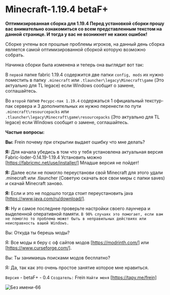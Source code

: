 # Minecraft-1.19.4 betaF+
**Оптимизированная сборка для 1.19.4 
Перед установкой сборки прошу вас внимательно ознакомиться со всем представленным текстом на данной странице. И тогда у вас не возникнет не каких ошибок!**


Сборке учтены все прошлые проблемы игроков, на данный день сборка является самой оптимизированной сборкой которую возможно собрать.

Начинка сборки была изменена  и теперь она выглядит вот так: 

В `первой` папке fabric 1.19.4 содержится две папки `config, mods` их нужно поместить в папку `.minecraft` или `.tlauncher\legacy\Minecraft\game` (Это актуально для TL legace) если Windows сообщит о замене, соглашайтесь. 

Во `второй` папке `Ресурс-пак 1.19.4` содержаться 1 официальный текстур-пак сервера и 3 дополнительных их  нужно перенести по пути `.minecraft\resourcepacks` или `.tlauncher\legacy\Minecraft\game\resourcepacks` (Это актуально для TL legace) если Windows сообщит о замене, соглашайтесь.

**Частые вопросы:** 

**Вы:** Frein почему при открытии выдает ошибку что мне делать? 

**Я:**  Для начала убедись в том что у тебя установлена актуальная версия Fabric-loder-0.14.19-1.19.4 Установить можно [https://fabricmc.net/use/installer/] Младше версия не пойдет! 

**Я:** Далее если не помогло переустанови свой Minecraft для этого удали .minecraft или .tlauncher (Советую скачать все свои миры с папки saves) и скачай Minecraft заново. 

**Я:** Если и это не подошло тогда стоит переустановить java [https://www.java.com/ru/download/]. 

**Я:** Ну и самое последнее проверьте настройки своего лаунчера и выделенной оперативной памяти.
``В 90% случаях это помогает, если вам не помогло то проблема может быть в неправильных действиях или неисправность вашей Windows.`` 
 

Вы: Откуда ты берешь моды? 

Я:  Все моды я беру с оф сайтов модов [https://modrinth.com/] или [https://www.curseforge.com/].

Вы: Ты занимаешь поисками модов бесплатно? 

Я:  Да, так как это очень простое занятие которое мне нравиться. 


 `Версия` - betaF+ - 0.4 
 `Создатель:` Frein
 `Найти меня` [https://tapy.me/frein]  

![Без имени-66](https://user-images.githubusercontent.com/129336995/230961164-a570fa94-4ea7-459c-92d8-731e6833724c.png)



